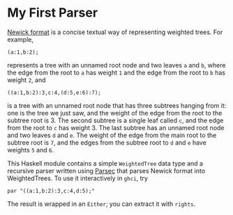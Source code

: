 # My First Parser

[Newick format](https://en.wikipedia.org/wiki/Newick_format) is a concise textual way of representing weighted trees.  For example,
```
(a:1,b:2);
```
represents a tree with an unnamed root node and two leaves `a` and `b`,
where the edge from the root to `a` has weight `1` and the edge from the
root to `b` has weight `2`, and
```
((a:1,b:2):3,c:4,(d:5,e:6):7);
```
is a tree with an unnamed root node that has three subtrees hanging from
it: one is the tree we just saw, and the weight of the edge from the
root to the subtree root is 3. The second subtree is a single leaf called `c`, and
the edge from the root to `c` has weight 3.  The last subtree has an
unnamed root node and two leaves `d` and `e`. The weight of the edge
from the main root to the subtree root is `7`, and the edges from the
subtree root to `d` and `e` have weights `5` and `6`.

This Haskell module contains a simple `WeightedTree` data type and a
recursive parser written using [Parsec](http://hackage.haskell.org/package/parsec)
that parses Newick format into WeightedTrees. To use it interactively in
`ghci`, try

```
par "((a:1,b:2):3,c:4,d:5);"
```
The result is wrapped in an `Either`; you can extract it with `rights`.

